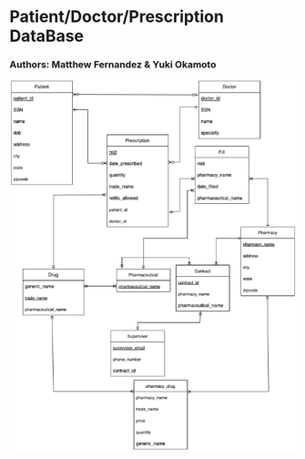 # Patient/Doctor/Prescription DataBase
### Authors:  Matthew Fernandez & Yuki Okamoto
![ER Diagram](./P1Project.drawio.png)

